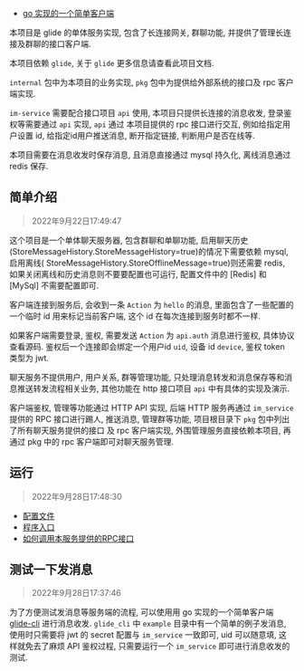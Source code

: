 

- [go 实现的一个简单客户端](https://github.com/glide-im/glide_cli)

本项目是 glide 的单体服务实现, 包含了长连接网关, 群聊功能, 并提供了管理长连接及群聊的接口客户端.

本项目依赖 `glide`, 关于 `glide` 更多信息请查看此项目文档.

`internal` 包中为本项目的业务实现, `pkg` 包中为提供给外部系统的接口及 rpc 客户端实现.

`im-service` 需要配合接口项目 `api` 使用, 本项目只提供长连接的消息收发, 登录鉴权等需要通过 `api` 实现, `api` 通过 本项目提供的 rpc 接口进行交互, 例如给指定用户设置 id,
给指定id用户推送消息, 断开指定链接, 判断用户是否在线等.

本项目需要在消息收发时保存消息, 且消息直接通过 mysql 持久化, 离线消息通过 redis 保存.

## 简单介绍

> 2022年9月22日17:49:47

这个项目是一个单体聊天服务器, 包含群聊和单聊功能, 启用聊天历史(StoreMessageHistory.StoreMessageHistory=true)的情况下需要依赖 mysql, 启用离线(
StoreMessageHistory.StoreOfflineMessage=true)则还需要 redis, 如果关闭离线和历史消息则不要要配置也可运行, 配置文件中的 [Redis] 和 [MySql] 不需要配置即可.

客户端连接到服务后, 会收到一条 `Action` 为 `hello` 的消息, 里面包含了一些配置的一个临时 id 用来标记当前客户端, 这个 id 在每次连接到服务时都不一样.

如果客户端需要登录, 鉴权, 需要发送 `Action` 为 `api.auth` 消息进行鉴权, 具体协议查看源码. 鉴权后一个连接即会绑定一个用户id `uid`, 设备 id `device`, 鉴权 token 类型为 jwt.

聊天服务不提供用户, 用户关系, 群等管理功能, 只处理消息转发和消息保存等和消息推送转发流程相关业务, 其他功能在 http 接口项目 `api` 中有具体的实现及演示.

客户端鉴权, 管理等功能通过 HTTP API 实现, 后端 HTTP 服务再通过 `im_service` 提供的 RPC 接口进行踢人, 推送消息, 管理群等功能, 项目根目录下 `pkg` 包中列出了所有聊天服务提供的接口 及 rpc
客户端实现, 外围管理服务直接依赖本项目, 再通过 pkg 中的 rpc 客户端即可对聊天服务管理.

## 运行

> 2022年9月28日17:48:30

- [配置文件](../config/config.toml)
- [程序入口](../cmd/im_service/main.go)
- [如何调用本服务提供的RPC接口](../example/client/rpc_client_example.go)

## 测试一下发消息

> 2022年9月28日17:37:46

为了方便测试发消息等服务端的流程, 可以使用用 go 实现的一个简单客户端 [glide-cli](https://github.com/glide-im/glide_cli) 进行消息收发.
`glide_cli` 中 `example` 目录中有一个简单的例子发消息, 使用时只需要将 jwt 的 secret 配置与 `im_service` 一致即可, uid 可以随意填, 这样就免去了麻烦 API 鉴权过程,
只需要运行一个 `im_service` 即可进行消息收发的测试.